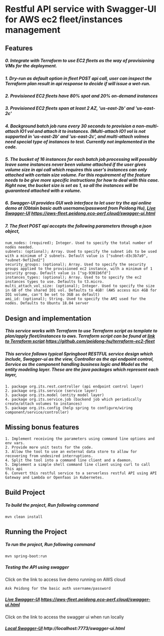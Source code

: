 # Restful API service with Swagger-UI for AWS ec2 fleet/instances management 

## Features

##### 0. Integrate with Terraform to use EC2 fleets as the way of provisioning VMs for the deployment. 

##### 1. Dry-run as default option in fleet POST api call, user can inspect the Terraform plan result in api response to decide if will issue a wet-run.

##### 2. Provisioned EC2 fleets have 80% spot and 20% on-demand instances

##### 3. Provisioned EC2 fleets span at least 2 AZ, 'us-east-2b' and 'us-east-2c'

##### 4. Background batch job runs every 30 seconds to provision a non-multi-attach IO1 vol and attach it to instances. (Multi-attach IO1 vol is not supported in 'us-east-2b' and 'us-east-2c', and multi-attach volmes need special type of instances to test. Currently not implemented in the code.

##### 5. The bucket of 16 instances for each batch job processing will possibly leave some instances never been volume attached if the user gives volume size in api call which requires this user's instances can only attached with certain size volume. For this requirement of the feature needs to be give more specific instructions for how to deal with this case. Right now, the bucket size is set as 1, so all the instances will be guaranteed attached with a volume. 

##### 6. Swagger-UI provides GUI web interface to let user try the api online demo at (Obtain basic auth username/password from Peidong Hu), [Live Swagger-UI](https://aws-fleet.peidong.eco-perf.cloud/swagger-ui.html "Swagger-UI") https://aws-fleet.peidong.eco-perf.cloud/swagger-ui.html 

##### 7. The fleet POST api accepts the following parameters through a json object, 

    num_nodes: (required); Integer. Used to specify the total number of nodes needed.
    subnets: (optional); Array. Used to specify the subnet ids to be used with a minimum of 2 subnets. Default value is ["subnet-d3c3b7a9", "subnet-9ef12ed2"]
    security_groups: (optional); Array. Used to specify the security groups applied to the provisioned ec2 instance, with a minimum of 1 security group. Default value is ["sg-9301b6fd"]
    instances_types: (optional); Array. Used to to specify the ec2 instances types to use. Defaults to t3.micro.
    multi_attach_vol_size: (optional); Integer. Used to specify the size in GB of the shared IO1 vol. Defaults to 4GB! (AWS access min 4GB for IO1 volume, can't be set to 3GB as default)
    ami_id: (optional); String. Used to specify the AMI used for the nodes. Defaults to Ubuntu 18.04 server

## Design and implementation

##### This service works with Terraform to use Terraform script as template to plan/apply fleet/instances to aws. Terraform script can be found at [link to Terraform script](https://github.com/peidong-hu/terraform-ec2-fleet "Terraform-Scripts") https://github.com/peidong-hu/terraform-ec2-fleet

##### This service follows typical Springboot RESTFUL service design which include, Swagger-ui as the view, Controller as the api endpoint control, Service as the component handling business logic and Model as the entity modeling layer. These are the java packages which represent each layer,
    1. package org.its.rest.controller (api endpoint control layer)
    2. package org.its.service (service layer)
    3. package org.its.model (entity model layer)
    4. package org.its.service.job (backend job which periodically create/attach volumes to instances)
    5. package org.its.config (help spring to configure/wiring component/service/controller)

## Missing bonus features

    1. Implement receiving the parameters using command line options and env vars.
    2. Provide more unit tests for the code. 
    3. Allow the tool to use an external data store to allow for recovering from undesired interruptions.
    4. Split the tool into a command line client and a daemon.
    5. Implement a simple shell command line client using curl to call this api
    6. Convert this restful service to a serverless restful API using API Gateway and Lambda or Openfaas in Kubernetes.


## Build Project

##### To build the project, Run following command
	mvn clean install

## Running the Project

##### To run the project, Run following command
	mvn spring-boot:run

##### Testing the API using swagger
Click on the link to access live demo running on AWS cloud

    Ask Peidong for the basic auth username/password

##### [Live Swagger-UI](https://aws-fleet.peidong.eco-perf.cloud/swagger-ui.html "Live Swagger-ui") https://aws-fleet.peidong.eco-perf.cloud/swagger-ui.html

Click on the link to access the swagger ui when run locally

##### [Local Swagger-UI](http://localhost:7773/swagger-ui.html "Local swagger-ui") http://localhost:7773/swagger-ui.html

